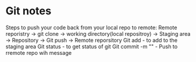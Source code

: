 # Git notes
Steps to push your code back from your local repo to remote:
Remote reporistry -> git clone -> working directory(local repositroy) -> Staging area -> Repository -> Git push -> Remote reporsitory
Git add - to add to the staging area
Git status - to get status of git
Git commit -m "" - Push to rremote repo wih message

